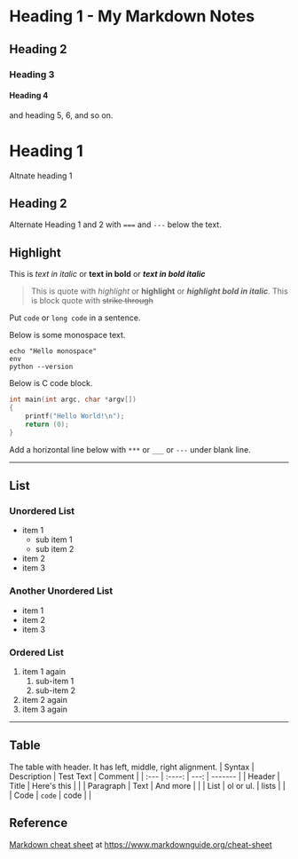 # Heading 1 - My Markdown Notes

## Heading 2
### Heading 3
#### Heading 4
and heading 5, 6, and so on.

Heading 1
=========
Altnate heading 1

Heading 2
---------
Alternate Heading 1 and 2 with `===` and `---` below the text.

## Highlight
This is *text in italic* or **text in bold** or ***text in bold italic***

> This is quote with *highlight* or **highlight** or ***highlight bold in italic***.
> This is block quote with ~~strike through~~ 

Put `code` or `long code` in a sentence.

Below is some monospace text.
```
echo "Hello monospace"
env
python --version
```

Below is C code block.
```c
int main(int argc, char *argv[])
{
    printf("Hello World!\n");
    return (0);
}
```

Add a horizontal line below with `***` or `___` or `---` under blank line.

---

## List
### Unordered List
- item 1
  - sub item 1
  - sub item 2
- item 2
- item 3

### Another Unordered List
* item 1
* item 2
* item 3

### Ordered List
1. item 1 again
   1. sub-item 1
   2. sub-item 2
2. item 2 again
3. item 3 again

***

## Table
The table with header. It has left, middle, right alignment. 
| Syntax      | Description | Test Text     | Comment |
| :---        |    :----:   |          ---: | ------- |
| Header      | Title       | Here's this   |  |
| Paragraph   | Text        | And more      |  |
| List        | ol or ul.   | lists         |  |
| Code        | `code`      | code          |  |

## Reference
[Markdown cheat sheet](https://www.markdownguide.org/cheat-sheet/) at <https://www.markdownguide.org/cheat-sheet>
